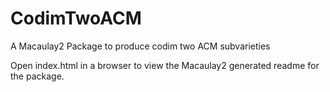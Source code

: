 # CodimTwoACM
A Macaulay2 Package to produce codim two ACM subvarieties

Open index.html in a browser to view the Macaulay2 generated readme for the package.
